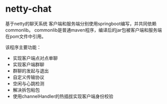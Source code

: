 # netty-chat
基于netty的聊天系统
客户端和服务端分别使用springboot编写，并共同依赖commonlib。
commonlib是普通maven程序，编译后的jar包被客户端和服务端在pom文件中引用。

该程序主要功能：
- 实现客户端点对点单聊
- 实现客户端群聊
- 群聊的发起与退出
- 自定义传输协议
- 空闲与心跳检测
- 解决拆包粘包
- 使用channelHandler的热插拔实现客户端身份校验
